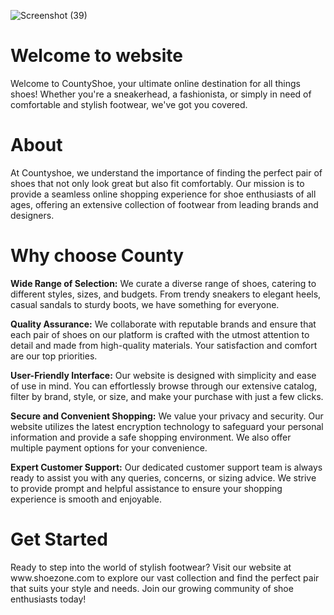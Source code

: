 ![Screenshot (39)](https://github.com/Ab3467/web-page-2/assets/138695838/6be0b2bd-d903-4b23-b569-e5504d65c0b2)

# Welcome to website 
<p>Welcome to CountyShoe, your ultimate online destination for all things shoes! Whether you're a sneakerhead, a fashionista, or simply in need of comfortable and stylish footwear, we've got you covered.</p>

# About
<p>At Countyshoe, we understand the importance of finding the perfect pair of shoes that not only look great but also fit comfortably. Our mission is to provide a seamless online shopping experience for shoe enthusiasts of all ages, offering an extensive collection of footwear from leading brands and designers.</p>

# Why choose County
<p><b>Wide Range of Selection:</b> We curate a diverse range of shoes, catering to different styles, sizes, and budgets. From trendy sneakers to elegant heels, casual sandals to sturdy boots, we have something for everyone.</p>

<p><b>Quality Assurance:</b> We collaborate with reputable brands and ensure that each pair of shoes on our platform is crafted with the utmost attention to detail and made from high-quality materials. Your satisfaction and comfort are our top priorities.

<p><b>User-Friendly Interface:</b> Our website is designed with simplicity and ease of use in mind. You can effortlessly browse through our extensive catalog, filter by brand, style, or size, and make your purchase with just a few clicks.</p>

<p><b>Secure and Convenient Shopping:</b> We value your privacy and security. Our website utilizes the latest encryption technology to safeguard your personal information and provide a safe shopping environment. We also offer multiple payment options for your convenience.</p>

<p><b>Expert Customer Support:</b> Our dedicated customer support team is always ready to assist you with any queries, concerns, or sizing advice. We strive to provide prompt and helpful assistance to ensure your shopping experience is smooth and enjoyable.</p>

# Get Started
<p>Ready to step into the world of stylish footwear? Visit our website at www.shoezone.com to explore our vast collection and find the perfect pair that suits your style and needs. Join our growing community of shoe enthusiasts today!</p>
